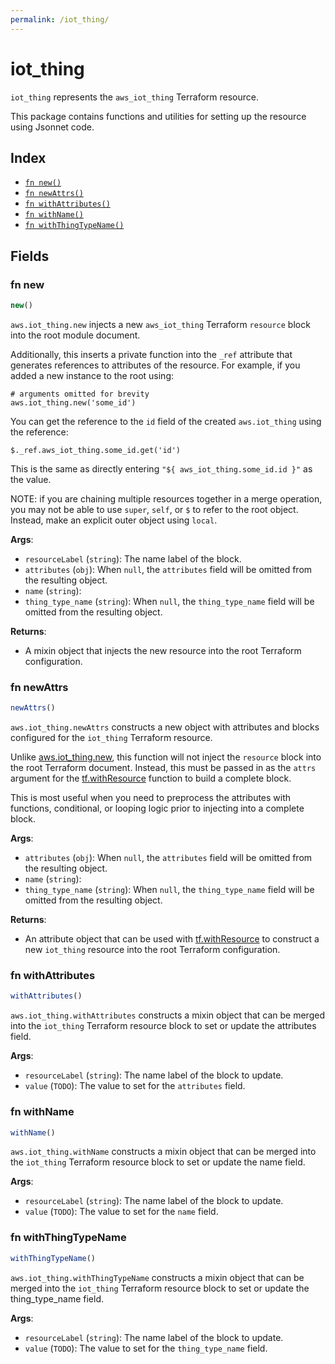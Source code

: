 ```yaml
---
permalink: /iot_thing/
---
```


# iot_thing

`iot_thing` represents the `aws_iot_thing` Terraform resource.



This package contains functions and utilities for setting up the resource using Jsonnet code.


## Index

* [`fn new()`](#fn-new)
* [`fn newAttrs()`](#fn-newattrs)
* [`fn withAttributes()`](#fn-withattributes)
* [`fn withName()`](#fn-withname)
* [`fn withThingTypeName()`](#fn-withthingtypename)

## Fields

### fn new

```ts
new()
```


`aws.iot_thing.new` injects a new `aws_iot_thing` Terraform `resource`
block into the root module document.

Additionally, this inserts a private function into the `_ref` attribute that generates references to attributes of the
resource. For example, if you added a new instance to the root using:

    # arguments omitted for brevity
    aws.iot_thing.new('some_id')

You can get the reference to the `id` field of the created `aws.iot_thing` using the reference:

    $._ref.aws_iot_thing.some_id.get('id')

This is the same as directly entering `"${ aws_iot_thing.some_id.id }"` as the value.

NOTE: if you are chaining multiple resources together in a merge operation, you may not be able to use `super`, `self`,
or `$` to refer to the root object. Instead, make an explicit outer object using `local`.

**Args**:
  - `resourceLabel` (`string`): The name label of the block.
  - `attributes` (`obj`):  When `null`, the `attributes` field will be omitted from the resulting object.
  - `name` (`string`): 
  - `thing_type_name` (`string`):  When `null`, the `thing_type_name` field will be omitted from the resulting object.

**Returns**:
- A mixin object that injects the new resource into the root Terraform configuration.


### fn newAttrs

```ts
newAttrs()
```


`aws.iot_thing.newAttrs` constructs a new object with attributes and blocks configured for the `iot_thing`
Terraform resource.

Unlike [aws.iot_thing.new](#fn-iotthingnew), this function will not inject the `resource`
block into the root Terraform document. Instead, this must be passed in as the `attrs` argument for the
[tf.withResource](https://github.com/tf-libsonnet/core/tree/main/docs#fn-withresource) function to build a complete block.

This is most useful when you need to preprocess the attributes with functions, conditional, or looping logic prior to
injecting into a complete block.

**Args**:
  - `attributes` (`obj`):  When `null`, the `attributes` field will be omitted from the resulting object.
  - `name` (`string`): 
  - `thing_type_name` (`string`):  When `null`, the `thing_type_name` field will be omitted from the resulting object.

**Returns**:
  - An attribute object that can be used with [tf.withResource](https://github.com/tf-libsonnet/core/tree/main/docs#fn-withresource) to construct a new `iot_thing` resource into the root Terraform configuration.


### fn withAttributes

```ts
withAttributes()
```

`aws.iot_thing.withAttributes` constructs a mixin object that can be merged into the `iot_thing`
Terraform resource block to set or update the attributes field.



**Args**:
  - `resourceLabel` (`string`): The name label of the block to update.
  - `value` (`TODO`): The value to set for the `attributes` field.


### fn withName

```ts
withName()
```

`aws.iot_thing.withName` constructs a mixin object that can be merged into the `iot_thing`
Terraform resource block to set or update the name field.



**Args**:
  - `resourceLabel` (`string`): The name label of the block to update.
  - `value` (`TODO`): The value to set for the `name` field.


### fn withThingTypeName

```ts
withThingTypeName()
```

`aws.iot_thing.withThingTypeName` constructs a mixin object that can be merged into the `iot_thing`
Terraform resource block to set or update the thing_type_name field.



**Args**:
  - `resourceLabel` (`string`): The name label of the block to update.
  - `value` (`TODO`): The value to set for the `thing_type_name` field.
